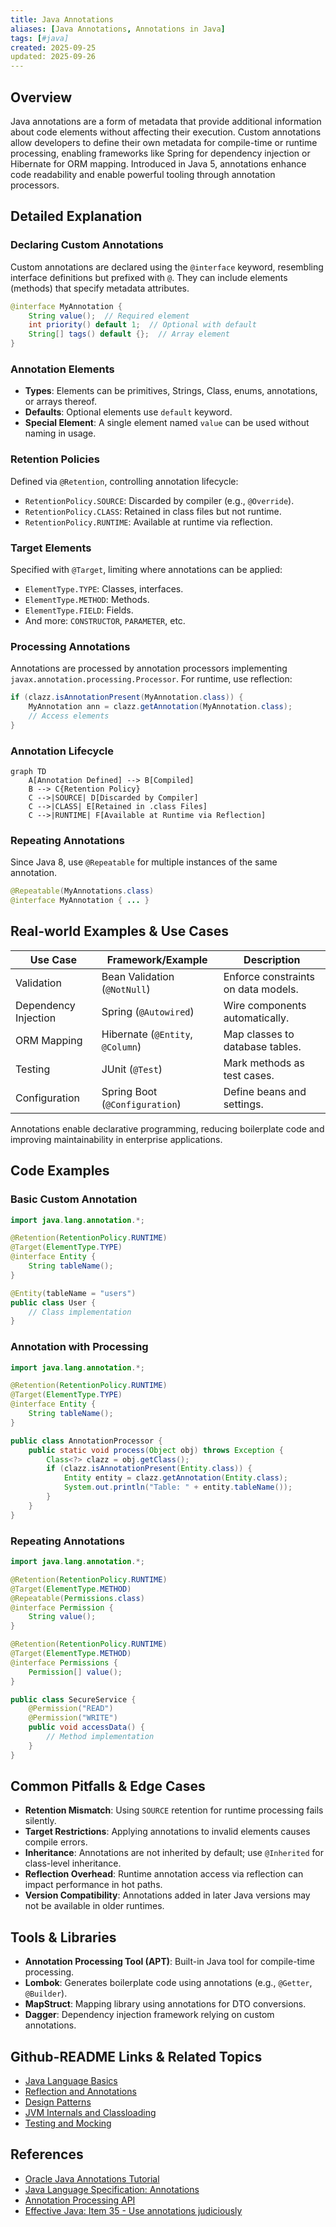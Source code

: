 ```yaml
---
title: Java Annotations
aliases: [Java Annotations, Annotations in Java]
tags: [#java]
created: 2025-09-25
updated: 2025-09-26
---
```


## Overview

Java annotations are a form of metadata that provide additional information about code elements without affecting their execution. Custom annotations allow developers to define their own metadata for compile-time or runtime processing, enabling frameworks like Spring for dependency injection or Hibernate for ORM mapping. Introduced in Java 5, annotations enhance code readability and enable powerful tooling through annotation processors.

## Detailed Explanation

### Declaring Custom Annotations

Custom annotations are declared using the `@interface` keyword, resembling interface definitions but prefixed with `@`. They can include elements (methods) that specify metadata attributes.

```java
@interface MyAnnotation {
    String value();  // Required element
    int priority() default 1;  // Optional with default
    String[] tags() default {};  // Array element
}
```

### Annotation Elements

- **Types**: Elements can be primitives, Strings, Class, enums, annotations, or arrays thereof.
- **Defaults**: Optional elements use `default` keyword.
- **Special Element**: A single element named `value` can be used without naming in usage.

### Retention Policies

Defined via `@Retention`, controlling annotation lifecycle:

- `RetentionPolicy.SOURCE`: Discarded by compiler (e.g., `@Override`).
- `RetentionPolicy.CLASS`: Retained in class files but not runtime.
- `RetentionPolicy.RUNTIME`: Available at runtime via reflection.

### Target Elements

Specified with `@Target`, limiting where annotations can be applied:

- `ElementType.TYPE`: Classes, interfaces.
- `ElementType.METHOD`: Methods.
- `ElementType.FIELD`: Fields.
- And more: `CONSTRUCTOR`, `PARAMETER`, etc.

### Processing Annotations

Annotations are processed by annotation processors implementing `javax.annotation.processing.Processor`. For runtime, use reflection:

```java
if (clazz.isAnnotationPresent(MyAnnotation.class)) {
    MyAnnotation ann = clazz.getAnnotation(MyAnnotation.class);
    // Access elements
}
```

### Annotation Lifecycle

```mermaid
graph TD
    A[Annotation Defined] --> B[Compiled]
    B --> C{Retention Policy}
    C -->|SOURCE| D[Discarded by Compiler]
    C -->|CLASS| E[Retained in .class Files]
    C -->|RUNTIME| F[Available at Runtime via Reflection]
```

### Repeating Annotations

Since Java 8, use `@Repeatable` for multiple instances of the same annotation.

```java
@Repeatable(MyAnnotations.class)
@interface MyAnnotation { ... }
```

## Real-world Examples & Use Cases

| Use Case | Framework/Example | Description |
|----------|-------------------|-------------|
| Validation | Bean Validation (`@NotNull`) | Enforce constraints on data models. |
| Dependency Injection | Spring (`@Autowired`) | Wire components automatically. |
| ORM Mapping | Hibernate (`@Entity`, `@Column`) | Map classes to database tables. |
| Testing | JUnit (`@Test`) | Mark methods as test cases. |
| Configuration | Spring Boot (`@Configuration`) | Define beans and settings. |

Annotations enable declarative programming, reducing boilerplate code and improving maintainability in enterprise applications.

## Code Examples

### Basic Custom Annotation

```java
import java.lang.annotation.*;

@Retention(RetentionPolicy.RUNTIME)
@Target(ElementType.TYPE)
@interface Entity {
    String tableName();
}

@Entity(tableName = "users")
public class User {
    // Class implementation
}
```

### Annotation with Processing

```java
import java.lang.annotation.*;

@Retention(RetentionPolicy.RUNTIME)
@Target(ElementType.TYPE)
@interface Entity {
    String tableName();
}

public class AnnotationProcessor {
    public static void process(Object obj) throws Exception {
        Class<?> clazz = obj.getClass();
        if (clazz.isAnnotationPresent(Entity.class)) {
            Entity entity = clazz.getAnnotation(Entity.class);
            System.out.println("Table: " + entity.tableName());
        }
    }
}
```

### Repeating Annotations

```java
import java.lang.annotation.*;

@Retention(RetentionPolicy.RUNTIME)
@Target(ElementType.METHOD)
@Repeatable(Permissions.class)
@interface Permission {
    String value();
}

@Retention(RetentionPolicy.RUNTIME)
@Target(ElementType.METHOD)
@interface Permissions {
    Permission[] value();
}

public class SecureService {
    @Permission("READ")
    @Permission("WRITE")
    public void accessData() {
        // Method implementation
    }
}
```

## Common Pitfalls & Edge Cases

- **Retention Mismatch**: Using `SOURCE` retention for runtime processing fails silently.
- **Target Restrictions**: Applying annotations to invalid elements causes compile errors.
- **Inheritance**: Annotations are not inherited by default; use `@Inherited` for class-level inheritance.
- **Reflection Overhead**: Runtime annotation access via reflection can impact performance in hot paths.
- **Version Compatibility**: Annotations added in later Java versions may not be available in older runtimes.

## Tools & Libraries

- **Annotation Processing Tool (APT)**: Built-in Java tool for compile-time processing.
- **Lombok**: Generates boilerplate code using annotations (e.g., `@Getter`, `@Builder`).
- **MapStruct**: Mapping library using annotations for DTO conversions.
- **Dagger**: Dependency injection framework relying on custom annotations.

## Github-README Links & Related Topics

- [Java Language Basics](java/java-language-basics/README.md)
- [Reflection and Annotations](java/reflection-and-annotations/README.md)
- [Design Patterns](java/design-patterns/README.md)
- [JVM Internals and Classloading](java/jvm-internals-and-classloading/README.md)
- [Testing and Mocking](java/testing-and-mocking-junit-mockito/README.md)

## References

- [Oracle Java Annotations Tutorial](https://docs.oracle.com/javase/tutorial/java/annotations/)
- [Java Language Specification: Annotations](https://docs.oracle.com/javase/specs/jls/se21/html/jls-9.html)
- [Annotation Processing API](https://docs.oracle.com/javase/8/docs/api/javax/annotation/processing/package-summary.html)
- [Effective Java: Item 35 - Use annotations judiciously](https://www.amazon.com/Effective-Java-Joshua-Bloch/dp/0134685997)